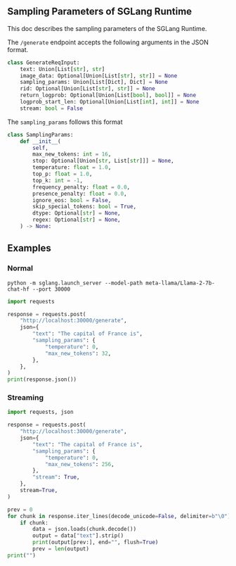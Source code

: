 ## Sampling Parameters of SGLang Runtime
This doc describes the sampling parameters of the SGLang Runtime.

The `/generate` endpoint accepts the following arguments in the JSON format.

```python
class GenerateReqInput:
    text: Union[List[str], str]
    image_data: Optional[Union[List[str], str]] = None
    sampling_params: Union[List[Dict], Dict] = None
    rid: Optional[Union[List[str], str]] = None
    return_logprob: Optional[Union[List[bool], bool]] = None
    logprob_start_len: Optional[Union[List[int], int]] = None
    stream: bool = False
```

The `sampling_params` follows this format

```python
class SamplingParams:
    def __init__(
        self,
        max_new_tokens: int = 16,
        stop: Optional[Union[str, List[str]]] = None,
        temperature: float = 1.0,
        top_p: float = 1.0,
        top_k: int = -1,
        frequency_penalty: float = 0.0,
        presence_penalty: float = 0.0,
        ignore_eos: bool = False,
        skip_special_tokens: bool = True,
        dtype: Optional[str] = None,
        regex: Optional[str] = None,
    ) -> None:
```

## Examples

### Normal
```
python -m sglang.launch_server --model-path meta-llama/Llama-2-7b-chat-hf --port 30000
```

```python
import requests

response = requests.post(
    "http://localhost:30000/generate",
    json={
        "text": "The capital of France is",
        "sampling_params": {
            "temperature": 0,
            "max_new_tokens": 32,
        },
    },
)
print(response.json())
```

### Streaming

```python
import requests, json

response = requests.post(
    "http://localhost:30000/generate",
    json={
        "text": "The capital of France is",
        "sampling_params": {
            "temperature": 0,
            "max_new_tokens": 256,
        },
        "stream": True,
    },
    stream=True,
)

prev = 0
for chunk in response.iter_lines(decode_unicode=False, delimiter=b"\0"):
    if chunk:
        data = json.loads(chunk.decode())
        output = data["text"].strip()
        print(output[prev:], end="", flush=True)
        prev = len(output)
print("")
```
